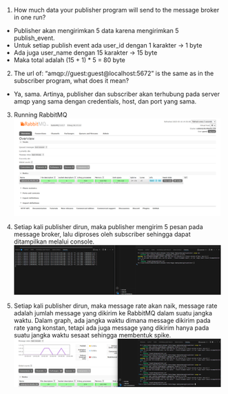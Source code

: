 1. How much data your publisher program will send to the message broker in one
run?
- Publisher akan mengirimkan 5 data karena mengirimkan 5 publish_event.
- Untuk setiap publish event ada user_id dengan 1 karakter -> 1 byte
- Ada juga user_name dengan 15 karakter -> 15 byte 
- Maka total adalah (15 + 1) * 5 = 80 byte

2. The url of: “amqp://guest:guest@localhost:5672” is the same as in the subscriber
program, what does it mean?
- Ya, sama. Artinya, publisher dan subscriber akan terhubung pada server amqp yang sama dengan credentials, host, dan port yang sama. 

3. Running RabbitMQ
![alt text](image.png)

4. Setiap kali publisher dirun, maka publisher mengirim 5 pesan pada message broker, lalu diproses oleh subscriber sehingga dapat ditampilkan melalui console. 
![alt text](image-1.png)

5. Setiap kali publisher dirun, maka message rate akan naik, message rate adalah jumlah message yang dikirim ke RabbitMQ dalam suatu jangka waktu. Dalam graph, ada jangka waktu dimana message dikirim pada rate yang konstan, tetapi ada juga message yang dikirim hanya pada suatu jangka waktu sesaat sehingga membentuk spike. 
![alt text](image-2.png)